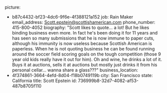 picture:
  - b87c4432-bf23-4dc6-9f6e-4f388121a152
job: Rain Maker
email_address: Scott.epstein@scottishamerican.com
phone_number: 415-800-4052
biography: "Scott likes to quote... a lot! But he likes binding business even more. In fact he's been doing it for 11 years and has seen so many submissions that he is now immune to paper cuts, although his immunity is now useless because Scottish American is paperless. When he is not quoting business he can be found running around the soccer field scoring goals on the tough competition (those 9 year old kids really have it out for him). Oh and wine, he drinks a lot of it. Buys it at auctions, sells it at auctions but mostly just drinks it from his personal cellar... wanna share a glass???"
business_location:
  - 4f374861-3664-4efd-8d04-f18b0749119b
city: San Francisco
state: California
title: Scott Epstein
id: 736999b8-32d7-4082-af53-487b8705f110
